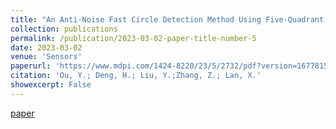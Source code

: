 ```yaml
---
title: "An Anti-Noise Fast Circle Detection Method Using Five-Quadrant Segmentation"
collection: publications
permalink: /publication/2023-03-02-paper-title-number-5
date: 2023-03-02
venue: 'Sensors'
paperurl: 'https://www.mdpi.com/1424-8220/23/5/2732/pdf?version=1677815380'
citation: 'Ou, Y.; Deng, H.; Liu, Y.;Zhang, Z.; Lan, X.'
showexcerpt: False
---
```

[paper](https://www.mdpi.com/1424-8220/23/5/2732/pdf)